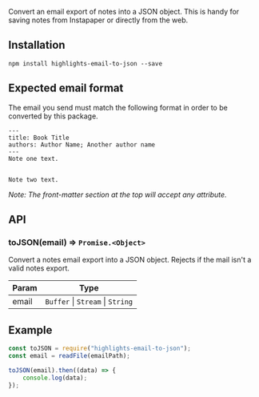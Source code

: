 Convert an email export of notes into a JSON object. This is handy for saving notes from Instapaper or directly from the web.

## Installation

```
npm install highlights-email-to-json --save
```

## Expected email format

The email you send must match the following format in order to be converted by this package.

```
---
title: Book Title
authors: Author Name; Another author name
---
Note one text.


Note two text.
```

_Note: The front-matter section at the top will accept any attribute._

## API

### toJSON(email) ⇒ <code>Promise.&lt;Object&gt;</code>

Convert a notes email export into a JSON object. Rejects
if the mail isn't a valid notes export.

| Param | Type                                                              |
| ----- | ----------------------------------------------------------------- |
| email | <code>Buffer</code> \| <code>Stream</code> \| <code>String</code> |

## Example

```js
const toJSON = require("highlights-email-to-json");
const email = readFile(emailPath);

toJSON(email).then((data) => {
	console.log(data);
});
```
